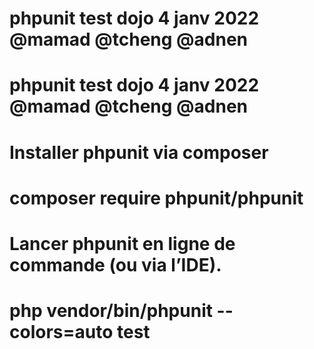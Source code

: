 # phpunit test dojo 4 janv 2022 @mamad @tcheng @adnen
# phpunit test dojo 4 janv 2022 @mamad @tcheng @adnen

# Installer phpunit via composer
# composer require phpunit/phpunit

# Lancer phpunit en ligne de commande (ou via l’IDE).

# php vendor/bin/phpunit --colors=auto test



